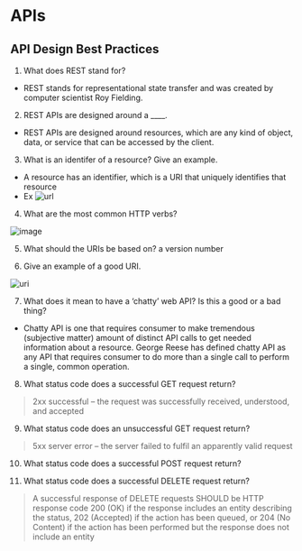 # APIs

## API Design Best Practices

1. What does REST stand for?

* REST stands for representational state transfer and was created by computer scientist Roy Fielding.

2. REST APIs are designed around a ____.

* REST APIs are designed around resources, which are any kind of object, data, or service that can be accessed by the client.

3. What is an identifer of a resource? Give an example.
* A resource has an identifier, which is a URI that uniquely identifies that resource
* Ex ![url](https://i.stack.imgur.com/mcTKf.jpg)

4. What are the most common HTTP verbs?

![image](https://19yw4b240vb03ws8qm25h366-wpengine.netdna-ssl.com/wp-content/uploads/Understanding-Idempotency-and-Safety-in-API-Design.png)

5. What should the URIs be based on? a version number

6. Give an example of a good URI.

![uri](https://joinup.ec.europa.eu/sites/default/files/inline-images/URI_Visualisation_v0_03.jpg)

7. What does it mean to have a ‘chatty’ web API? Is this a good or a bad thing?

* Chatty API is one that requires consumer to make tremendous (subjective matter) amount of distinct API calls to get needed information about a resource. George Reese has defined chatty API as any API that requires consumer to do more than a single call to perform a single, common operation.

8. What status code does a successful GET request return?

 >2xx successful – the request was successfully received, understood, and accepted

9. What status code does an unsuccessful GET request return?

 >5xx server error – the server failed to fulfil an apparently valid request

10. What status code does a successful POST request return?

 >
11. What status code does a successful DELETE request return?

 >A successful response of DELETE requests SHOULD be HTTP response code 200 (OK) if the response includes an entity describing the status, 202 (Accepted) if the action has been queued, or 204 (No Content) if the action has been performed but the response does not include an entity
